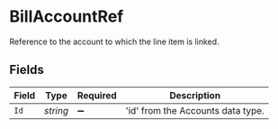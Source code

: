 # BillAccountRef

Reference to the account to which the line item is linked.


## Fields

| Field                             | Type                              | Required                          | Description                       |
| --------------------------------- | --------------------------------- | --------------------------------- | --------------------------------- |
| `Id`                              | *string*                          | :heavy_minus_sign:                | 'id' from the Accounts data type. |